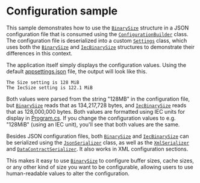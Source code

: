 # Configuration sample

This sample demonstrates how to use the [`BinarySize`][] structure in a JSON configuration file that is
consumed using the [`ConfigurationBuilder`][] class. The configuration file is deserialized into a
custom [`Settings`](Settings.cs) class, which uses both the [`BinarySize`][] and [`IecBinarySize`][]
structures to demonstrate their differences in this context.

The application itself simply displays the configuration values. Using the default
[appsettings.json](appsettings.json) file, the output will look like this.

```text
The Size setting is 128 MiB
The IecSize setting is 122.1 MiB
```

Both values were parsed from the string "128MB" in the configuration file, but [`BinarySize`][] reads
that as 134,217,728 bytes, and [`IecBinarySize`][] reads that as 128,000,000 bytes. Both values are
formatted using IEC units for display in [Program.cs](Program.cs). If you change the configuration
values to e.g. "128MiB" (using an IEC unit), you'll see that both values are the same.

Besides JSON configuration files, both [`BinarySize`][] and [`IecBinarySize`][] can be serialized using the
[`JsonSerializer`][] class, as well as the [`XmlSerializer`][] and [`DataContractSerializer`][]. It also works
in XML configuration sections.

This makes it easy to use [`BinarySize`][] to configure buffer sizes, cache sizes, or any other kind of
size you want to be configurable, allowing users to use human-readable values to alter the
configuration.

[`BinarySize`]: https://www.ookii.org/docs/binarysize-1.1/html/T_Ookii_BinarySize.htm
[`ConfigurationBuilder`]: https://learn.microsoft.com/dotnet/api/microsoft.extensions.configuration.configurationbuilder
[`DataContractSerializer`]: https://learn.microsoft.com/dotnet/api/system.runtime.serialization.datacontractserializer
[`IecBinarySize`]: https://www.ookii.org/docs/binarysize-1.1/html/T_Ookii_IecBinarySize.htm
[`JsonSerializer`]: https://learn.microsoft.com/dotnet/api/system.text.json.jsonserializer
[`XmlSerializer`]: https://learn.microsoft.com/dotnet/api/system.xml.serialization.xmlserializer
